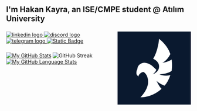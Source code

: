 <h2 align="left">I'm Hakan Kayra, an ISE/CMPE student @ Atılım University</h2>

###

<img align="right" height="200" src="https://raw.githubusercontent.com/hkayrad/brandResources/master/logos/Logo%20-%20White%20-%20Accent%20BG.png"  />

###

<div align="left">
  <a href="https://linkedin.com/in/hkayrad" target="_blank">
    <img src="https://img.shields.io/static/v1?message=LinkedIn&logo=linkedin&label=&color=0077B5&logoColor=white&labelColor=&style=for-the-badge" height="30" alt="linkedin logo"  />
  </a>
  <a href="https://discord.gg/a8UugQnyVe" target="_blank">
    <img src="https://img.shields.io/static/v1?message=Discord&logo=discord&label=&color=7289DA&logoColor=white&labelColor=&style=for-the-badge" height="30" alt="discord logo"  />
  </a>
  <a href="https://t.me/hkayrad" target="_blank">
    <img src="https://img.shields.io/static/v1?message=Telegram&logo=telegram&label=&color=2CA5E0&logoColor=white&labelColor=&style=for-the-badge" height="30" alt="telegram logo"  />
  </a>
  <a href="https://hkayrad.tr" target="_blank">
    <img alt="Static Badge" src="https://img.shields.io/badge/Website-gray?style=for-the-badge&logo=About.me&logoColor=white" height="30" alt="about me website logo" >
  </a>
</div>

###

[![My GitHub Stats](https://github-readme-stats.vercel.app/api/?username=hkayrad&count_private=true&theme=blue-green&hide_border=true&border_radius=10&showicons=true)]()
![GitHub Streak](https://github-readme-streak-stats.herokuapp.com?user=hkayrad&theme=blue-green&hide_border=true&border_radius=10&showicons=true)
[![My GitHub Language Stats](https://github-readme-stats.vercel.app/api/top-langs/?username=hkayrad&langs_count=4&theme=blue-green&hide_border=true&border_radius=10)]()
